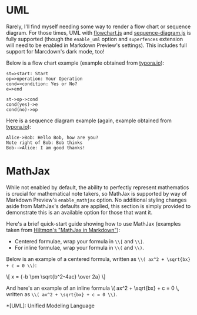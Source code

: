UML
===

Rarely, I'll find myself needing some way to render a flow chart or sequence diagram. For those times, UML with [flowchart.js](http://flowchart.js.org) and [sequence-diagram.js](https://bramp.github.io/js-sequence-diagrams/) is fully supported (though the `enable_uml` option and `superfences` extension will need to be enabled in Markdown Preview's settings). This includes full support for Marcdown's dark mode, too!

Below is a flow chart example (example obtained from [typora.io](http://support.typora.io/Draw-Diagrams-With-Markdown/#flowchart)):

```flow
st=>start: Start
op=>operation: Your Operation
cond=>condition: Yes or No?
e=>end

st->op->cond
cond(yes)->e
cond(no)->op
```

Here is a sequence diagram example (again, example obtained from [typora.io](http://support.typora.io/Draw-Diagrams-With-Markdown/#sequence)):

```sequence
Alice->Bob: Hello Bob, how are you?
Note right of Bob: Bob thinks
Bob-->Alice: I am good thanks!
```

MathJax
=======

While not enabled by default, the ability to perfectly represent mathematics is crucial for mathematical note takers, so MathJax is supported by way of Markdown Preview's `enable_mathjax` option. No additional styling changes aside from MathJax's defaults are applied, this section is simply provided to demonstrate this is an available option for those that want it.

Here's a brief quick-start guide showing how to use MathJax (examples taken from [Hiltmon's "MathJax in Markdown"](http://hiltmon.com/blog/2017/01/28/mathjax-in-markdown/)):

* Centered formulae, wrap your formula in `\\[` and `\\]`.
* For inline formulae, wrap your formula in `\\(` and `\\)`.

Below is an example of a centered formula, written as `\\( ax^2 + \sqrt{bx} + c = 0 \\)`:

\\[ x = {-b \pm \sqrt{b^2-4ac} \over 2a} \\]

And here's an example of an inline formula \\( ax^2 + \sqrt{bx} + c = 0 \\, written as `\\( ax^2 + \sqrt{bx} + c = 0 \\)`.

*[UML]: Unified Modeling Language
